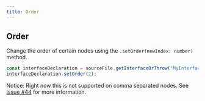 ```yaml
---
title: Order
---
```


## Order

Change the order of certain nodes using the `.setOrder(newIndex: number)` method.

```ts
const interfaceDeclaration = sourceFile.getInterfaceOrThrow("MyInterface");
interfaceDeclaration.setOrder(2);
```

Notice: Right now this is not supported on comma separated nodes. See [Issue #44](https://github.com/dsherret/ts-simple-ast/issues/44) for more information.
